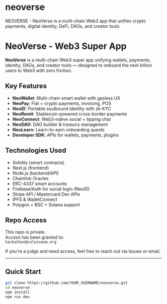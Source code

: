 # neoverse
NEOVERSE - NeoVerse is a multi-chain Web3 app that unifies crypto payments, digital identity, DeFi, DAOs, and creator tools
# NeoVerse - Web3 Super App

**NeoVerse** is a multi-chain Web3 super app unifying wallets, payments, identity, DAOs, and creator tools — designed to onboard the next billion users to Web3 with zero friction.

##  Key Features

- **NeoWallet**: Multi-chain smart wallet with gasless UX
- **NeoPay**: Fiat + crypto payments, invoicing, POS
- **NeoID**: Portable soulbound identity with zk-KYC
- **NeoRemit**: Stablecoin-powered cross-border payments
- **NeoConnect**: Web3-native social + tipping chat
- **NeoDAO**: DAO builder & treasury management
- **NeoLearn**: Learn-to-earn onboarding quests
- **Developer SDK**: APIs for wallets, payments, plugins

##  Technologies Used

- Solidity (smart contracts)
- Next.js (frontend)
- Node.js (backend/API)
- Chainlink Oracles
- ERC-4337 smart accounts
- Firebase/Auth for social login (NeoID)
- Stripe API / Mastercard Dev APIs
- IPFS & WalletConnect
- Polygon + BSC + Solana support

##  Repo Access

This repo is private.  
Access has been granted to:  
 `hackathon@colosseum.org`

If you're a judge and need access, feel free to reach out via Issues or email.

---

##  Quick Start

```bash
git clone https://github.com/YOUR_USERNAME/neoverse.git
cd neoverse
npm install
npm run dev
